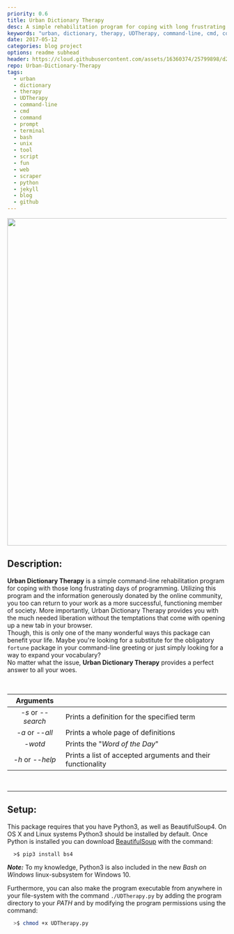 ```yaml
---
priority: 0.6
title: Urban Dictionary Therapy
desc: A simple rehabilitation program for coping with long frustrating days of programming
keywords: "urban, dictionary, therapy, UDTherapy, command-line, cmd, command, prompt, terminal, bash, unix, tool, script, funny, web, scraper, python, , windows, OSX, linux, jekyll, blog, github"
date: 2017-05-12
categories: blog project
options: readme subhead
header: https://cloud.githubusercontent.com/assets/16360374/25799898/d2fe937e-339b-11e7-81a5-b70a54b580d9.png
repo: Urban-Dictionary-Therapy
tags:
  - urban
  - dictionary
  - therapy
  - UDTherapy
  - command-line
  - cmd
  - command
  - prompt
  - terminal
  - bash
  - unix
  - tool
  - script
  - fun
  - web
  - scraper
  - python
  - jekyll
  - blog
  - github
---
```


<p align="center">
  <img src="https://cloud.githubusercontent.com/assets/16360374/25802132/cfcd58de-33a5-11e7-8cf8-81f18f6f7af8.png" width="750"/>
</p>

## Description:
**Urban Dictionary Therapy** is a simple command-line rehabilitation program for coping with those long frustrating days of programming. Utilizing this program and the information generously donated by the online community, you too can return to your work as a more successful, functioning member of society. More importantly, Urban Dictionary Therapy provides you with the much needed liberation without the temptations that come with opening up a new tab in your browser.  
Though, this is only one of the many wonderful ways this package can benefit your life. Maybe you're looking for a substitute for the obligatory ```fortune``` package in your command-line greeting or just simply looking for a way to expand your vocabulary?  
No matter what the issue, **Urban Dictionary Therapy** provides a perfect answer to all your woes.  

<br>

| Arguments          |                                                             |
|:-------------:|-------------------------------------------------------------|
| *-s* or *--search* |          Prints a definition for the specified term         |
|  *-a* or *--all*  |              Prints a whole page of definitions             |
|        *-wotd*        |              Prints the "*Word of the Day*"       |
|  *-h* or *--help* | Prints a list of accepted arguments and their functionality |

<br>

------

## Setup:
This package requires that you have Python3, as well as BeautifulSoup4. On OS X and Linux systems Python3 should be installed by default. Once Python is installed you can download [BeautifulSoup](https://www.crummy.com/software/BeautifulSoup/) with the command:
```
  >$ pip3 install bs4
```
***Note:*** To my knowledge, Python3 is also included in the new *Bash on Windows* linux-subsystem for Windows 10.  


Furthermore, you can also make the program executable from anywhere in your file-system with the command ```./UDTherapy.py``` by adding the program directory to your *PATH* and by modifying the program permissions using the command:  
```bash
  >$ chmod +x UDTherapy.py
```

<br><br>
